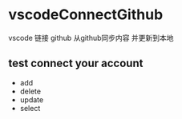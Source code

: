 # vscodeConnectGithub
vscode 链接 github 从github同步内容 并更新到本地

##  test connect your account

*  add
* delete
* update
* select
